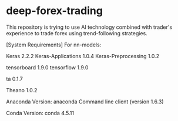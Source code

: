 # deep-forex-trading

This repository is trying to use AI technology combined with trader's experience to trade forex using trend-following strategies.

[System Requirements]
For nn-models:

Keras                     2.2.2                     <pip>
Keras-Applications        1.0.4                     <pip>
Keras-Preprocessing       1.0.2                     <pip>

tensorboard               1.9.0                     <pip>
tensorflow                1.9.0                     <pip>

ta                        0.1.7                     <pip>

Theano                    1.0.2                     <pip>

Anaconda Version:
anaconda Command line client (version 1.6.3)

Conda Version:
conda 4.5.11